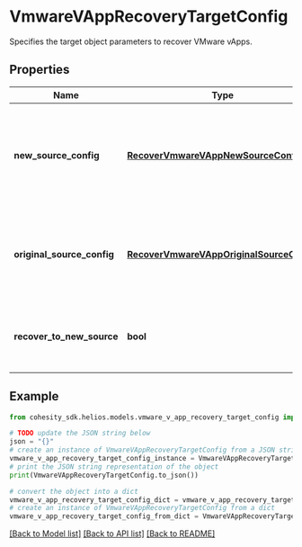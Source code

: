 # VmwareVAppRecoveryTargetConfig

Specifies the target object parameters to recover VMware vApps.

## Properties

Name | Type | Description | Notes
------------ | ------------- | ------------- | -------------
**new_source_config** | [**RecoverVmwareVAppNewSourceConfig**](RecoverVmwareVAppNewSourceConfig.md) | Specifies the new destination Source configuration parameters where the VMs will be recovered. This is mandatory if recoverToNewSource is set to true. | [optional] 
**original_source_config** | [**RecoverVmwareVAppOriginalSourceConfig**](RecoverVmwareVAppOriginalSourceConfig.md) | Specifies the Source configuration if VM&#39;s are being recovered to Original Source. If not specified, all the configuration parameters will be retained. | [optional] 
**recover_to_new_source** | **bool** | Specifies the parameter whether the recovery should be performed to a new or an existing Source Target. | 

## Example

```python
from cohesity_sdk.helios.models.vmware_v_app_recovery_target_config import VmwareVAppRecoveryTargetConfig

# TODO update the JSON string below
json = "{}"
# create an instance of VmwareVAppRecoveryTargetConfig from a JSON string
vmware_v_app_recovery_target_config_instance = VmwareVAppRecoveryTargetConfig.from_json(json)
# print the JSON string representation of the object
print(VmwareVAppRecoveryTargetConfig.to_json())

# convert the object into a dict
vmware_v_app_recovery_target_config_dict = vmware_v_app_recovery_target_config_instance.to_dict()
# create an instance of VmwareVAppRecoveryTargetConfig from a dict
vmware_v_app_recovery_target_config_from_dict = VmwareVAppRecoveryTargetConfig.from_dict(vmware_v_app_recovery_target_config_dict)
```
[[Back to Model list]](../README.md#documentation-for-models) [[Back to API list]](../README.md#documentation-for-api-endpoints) [[Back to README]](../README.md)


